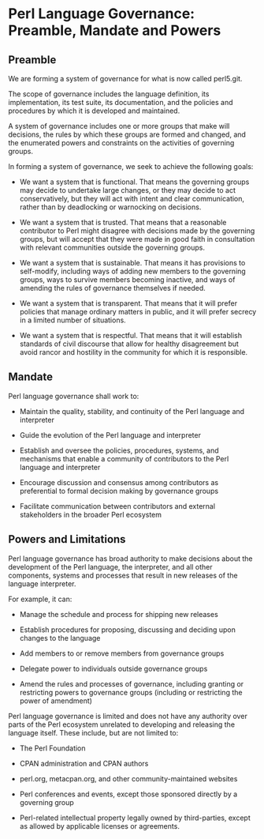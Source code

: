 # Perl Language Governance: Preamble, Mandate and Powers

## Preamble

We are forming a system of governance for what is now called perl5.git.

The scope of governance includes the language definition, its
implementation, its test suite, its documentation, and the policies and
procedures by which it is developed and maintained.

A system of governance includes one or more groups that make will
decisions, the rules by which these groups are formed and changed, and the
enumerated powers and constraints on the activities of governing groups.

In forming a system of governance, we seek to achieve the following goals:

- We want a system that is functional.  That means the governing groups
  may decide to undertake large changes, or they may decide to act
  conservatively, but they will act with intent and clear communication,
  rather than by deadlocking or warnocking on decisions.

- We want a system that is trusted. That means that a reasonable
  contributor to Perl might disagree with decisions made by the governing
  groups, but will accept that they were made in good faith in
  consultation with relevant communities outside the governing groups.

- We want a system that is sustainable.  That means it has provisions to
  self-modify, including ways of adding new members to the governing
  groups, ways to survive members becoming inactive, and ways of amending
  the rules of governance themselves if needed.

- We want a system that is transparent.  That means that it will prefer
  policies that manage ordinary matters in public, and it will prefer
  secrecy in a limited number of situations.

- We want a system that is respectful.  That means that it will establish
  standards of civil discourse that allow for healthy disagreement but
  avoid rancor and hostility in the community for which it is responsible.

## Mandate

Perl language governance shall work to:

- Maintain the quality, stability, and continuity of the Perl language and
  interpreter

- Guide the evolution of the Perl language and interpreter

- Establish and oversee the policies, procedures, systems, and mechanisms
  that enable a community of contributors to the Perl language and
  interpreter

- Encourage discussion and consensus among contributors as preferential to
  formal decision making by governance groups

- Facilitate communication between contributors and external stakeholders
  in the broader Perl ecosystem

## Powers and Limitations

Perl language governance has broad authority to make decisions about the
development of the Perl language, the interpreter, and all other components,
systems and processes that result in new releases of the language
interpreter.

For example, it can:

- Manage the schedule and process for shipping new releases

- Establish procedures for proposing, discussing and deciding upon changes
  to the language

- Add members to or remove members from governance groups

- Delegate power to individuals outside governance groups

- Amend the rules and processes of governance, including granting or restricting
  powers to governance groups (including or restricting the power of amendment)

Perl language governance is limited and does not have any authority over
parts of the Perl ecosystem unrelated to developing and releasing the
language itself.  These include, but are not limited to:

- The Perl Foundation

- CPAN administration and CPAN authors

- perl.org, metacpan.org, and other community-maintained websites

- Perl conferences and events, except those sponsored directly by a
  governing group

- Perl-related intellectual property legally owned by third-parties,
  except as allowed by applicable licenses or agreements.
